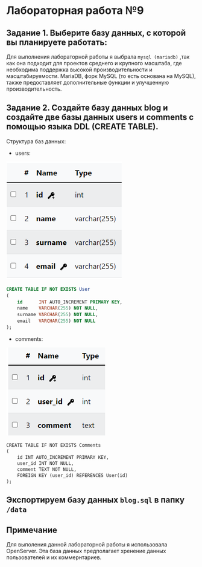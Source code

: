 # Лабораторная работа №9
## Задание 1. Выберите базу данных, с которой вы планируете работать:

Для выполнения лабораторной работы я выбрала `mysql (mariadb)` ,так как она подходит для проектов среднего и крупного масштаба,
где необходима поддержка высокой производительности и
масштабируемости. MariaDB, форк MySQL (то есть основана на MySQL),
также предоставляет дополнительные функции и улучшенную
производительность.

## Задание 2. Создайте базу данных blog и создайте две базы данных users и comments с помощью языка DDL (CREATE TABLE).

Структура баз данных:

* users:

![](./Screenshot%202024-04-04%20135302.png)

```sql
CREATE TABLE IF NOT EXISTS User
(
    id      INT AUTO_INCREMENT PRIMARY KEY,
    name    VARCHAR(255) NOT NULL,
    surname VARCHAR(255) NOT NULL,
    email   VARCHAR(255) NOT NULL
);
```

* comments:

![](./Screenshot%202024-04-04%20135335.png)

```
CREATE TABLE IF NOT EXISTS Comments
(
    id INT AUTO_INCREMENT PRIMARY KEY,
    user_id INT NOT NULL,
    comment TEXT NOT NULL,
    FOREIGN KEY (user_id) REFERENCES User(id)
);
```

## Экспортируем базу данных `blog.sql` в папку `/data`

## Примечание 

Для выполения данной лабораторной работы я использовала OpenServer. Эта база данных предполагает хренение данных пользователей и их коммернтариев. 